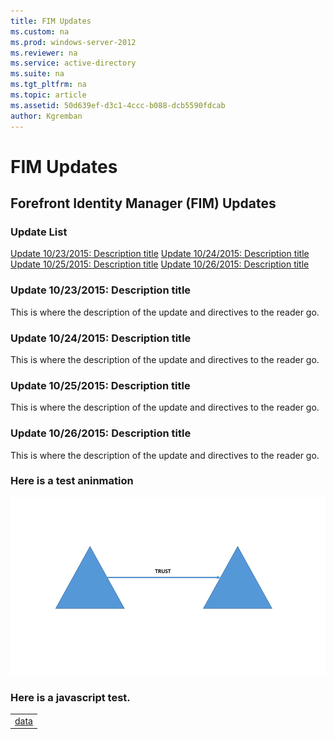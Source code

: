 ```yaml
---
title: FIM Updates
ms.custom: na
ms.prod: windows-server-2012
ms.reviewer: na
ms.service: active-directory
ms.suite: na
ms.tgt_pltfrm: na
ms.topic: article
ms.assetid: 50d639ef-d3c1-4ccc-b088-dcb5590fdcab
author: Kgremban
---
```

# FIM Updates
## Forefront Identity Manager (FIM) Updates
### Update List
[Update 10/23/2015: Description title](#update-10/23/2015--description-title)
[Update 10/24/2015: Description title](#update-10/24/2015--description-title)
[Update 10/25/2015: Description title](#update-10/25/2015--description-title)
[Update 10/26/2015: Description title](#update-10/26/2015--description-title)

### Update 10/23/2015: Description title
This is where the description of the update and directives to the reader go.
### Update 10/24/2015: Description title
This is where the description of the update and directives to the reader go.
### Update 10/25/2015: Description title
This is where the description of the update and directives to the reader go.
### Update 10/26/2015: Description title
This is where the description of the update and directives to the reader go.
### Here is a test aninmation
![Test Animated Gif](./Image/Test-Animated-Gif.gif)

### Here is a javascript test.
<table>
	<tr>
		<td><a href="javascript:alert('hi');">data</a></td>
	</tr>
</table>
